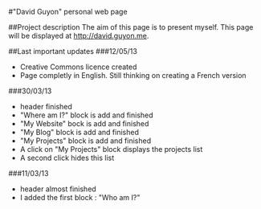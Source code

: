 #"David Guyon" personal web page

##Project description
The aim of this page is to present myself. This page will be displayed at http://david.guyon.me. 

##Last important updates
###12/05/13
- Creative Commons licence created
- Page completly in English. Still thinking on creating a French version

###30/03/13
- header finished 
- "Where am I?" block is add and finished
- "My Website" bock is add and finished
- "My Blog" block is add and finished
- "My Projects" block is add and finished
- A click on "My Projects" block displays the projects list
- A second click hides this list

###11/03/13
- header almost finished
- I added the first block : "Who am I?"
